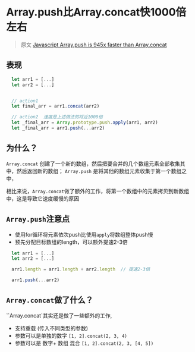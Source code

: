 # Array.push比Array.concat快1000倍左右

> 原文 [Javascript Array.push is 945x faster than Array.concat](https://dev.to/uilicious/javascript-array-push-is-945x-faster-than-array-concat-1oki)

## 表现
```javascript
  let arr1 = [...]
  let arr2 = [...]


  // action1
  let final_arr = arr1.concat(arr2)

  // action2  速度是上述做法的将近1000倍
  let _final_arr = Array.prototype.push.apply(arr1, arr2) 
  let _final_arr = arr1.push(...arr2)
```

## 为什么？
`Array.concat` 创建了一个新的数组，然后把要合并的几个数组元素全部收集其中，然后返回新的数组；
`Array.push` 是将其他的数组元素收集于第一个数组之中，

相比来说，`Array.concat`做了额外的工作，将第一个数组中的元素拷贝到新数组中，这是导致它速度缓慢的原因


## `Array.push`注意点
+ 使用for循环将元素依次push比使用`apply`将数组整体push慢
+ 预先分配目标数组的length，可以额外提速2-3倍

```js
  let arr1 = [...]
  let arr2 = [...]

  arr1.length = arr1.length + arr2.length  // 提速2-3倍

  arr1.push(...arr2)

```

## `Array.concat`做了什么？
``Array.concat`其实还是做了一些额外的工作, 
+ 支持重载 (传入不同类型的参数)
+ 参数可以是单独的数字 `[1, 2].concat(2, 3, 4)`
+ 参数可以是 数字+ 数组 混合 `[1, 2].concat(2, 3, [4, 5])`







